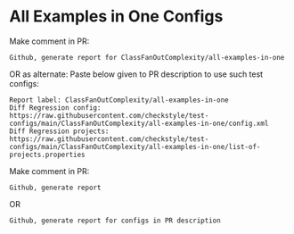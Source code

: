# All Examples in One Configs
Make comment in PR:
```
Github, generate report for ClassFanOutComplexity/all-examples-in-one
```
OR as alternate:
Paste below given to PR description to use such test configs:
```
Report label: ClassFanOutComplexity/all-examples-in-one
Diff Regression config: https://raw.githubusercontent.com/checkstyle/test-configs/main/ClassFanOutComplexity/all-examples-in-one/config.xml
Diff Regression projects: https://raw.githubusercontent.com/checkstyle/test-configs/main/ClassFanOutComplexity/all-examples-in-one/list-of-projects.properties
```
Make comment in PR:
```
Github, generate report
```
OR
```
Github, generate report for configs in PR description
```
